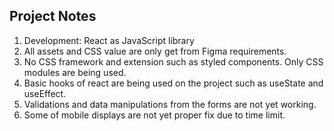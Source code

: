 ## Project Notes

1. Development: React as JavaScript library
2. All assets and CSS value are only get from Figma requirements.
3. No CSS framework and extension such as styled components. Only CSS modules are being used.
4. Basic hooks of react are being used on the project such as useState and useEffect.
5. Validations and data manipulations from the forms are not yet working.
6. Some of mobile displays are not yet proper fix due to time limit.

